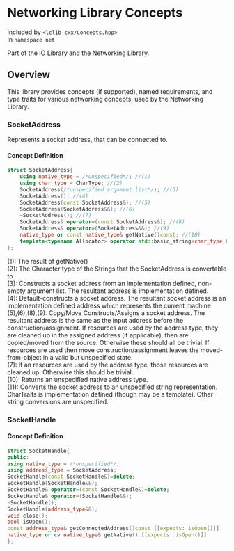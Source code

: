 <h1>Networking Library Concepts</h1>

Included by `<lclib-cxx/Concepts.hpp>`<br/>
In `namespace net`<br/>

Part of the IO Library and the Networking Library.<br/>

<h2>Overview</h2>
This library provides concepts (if supported), named requirements, and type traits for various networking concepts, used by the Networking Library.  

<h3>SocketAddress</h3>

Represents a socket address, that can be connected to. 

<h4>Concept Definition</h4>

```cpp
struct SocketAddress{
	using native_type = /*unspecified*/; //(1)
	using char_type = CharType; //(2)
	SocketAddress(/*unspecified argument list*/); //(3)
	SocketAddress(); //(4)
	SocketAddress(const SocketAddress&); //(5)
	SocketAddress(SocketAddress&&); //(6)
	~SocketAddress(); //(7)
	SocketAddress& operator=(const SocketAddress&); //(8)
	SocketAddress& operator=(SocketAddress&&); //(9)
	native_type or const native_type& getNative()const; //(10)
	template<typename Allocator> operator std::basic_string<char_type,CharTraits,Allocator>()const; //(11)
};
```

(1): The result of getNative()<br/>
(2): The Character type of the Strings that the SocketAddress is convertable to<br/>
(3): Constructs a socket address from an implementation defined, non-empty argument list. The resultant address is implementation defined.<br/>
(4): Default-constructs a socket address. The resultant socket address is an implementation defined address which represents the current machine<br/>
(5),(6),(8),(9): Copy/Move Constructs/Assigns a socket address. The resultant address is the same as the input address before the construction/assignment. 
If resources are used by the address type, they are cleaned up in the assigned address (if applicable), then are copied/moved from the source. Otherwise these should all be trivial. If resources are used then move construction/assignment leaves the moved-from-object in a valid but unspecified state. <br/>
(7): If an resources are used by the address type, those resources are cleaned up. Otherwise this should be trivial. <br/>
(10): Returns an unspecified native address type. <br/>
(11): Converts the socket address to an unspecified string representation. CharTraits is implementation defined (though may be a template). Other string conversions are unspecified. <br/>






<h3>SocketHandle</h3>

<h4>Concept Definition</h4>

```cpp
struct SocketHandle{
public:
using native_type = /*unspecified*/;
using address_type = SocketAddress;
SocketHandle(const SocketHandle&)=delete;
SocketHandle(SocketHandle&&);
SocketHandle& operator=(const SocketHandle&)=delete;
SocketHandle& operator=(SocketHandle&&);
~SocketHandle();
SocketHandle(address_type&&);
void close();
bool isOpen();
const address_type& getConnectedAddress()const [[expects: isOpen()]]
native_type or cv native_type& getNative() [[expects: isOpen()]]
};
```

